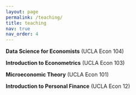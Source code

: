 ```yaml
---
layout: page
permalink: /teaching/
title: teaching
nav: true
nav_order: 4
---
```


**Data Science for Economists** (UCLA Econ 104) 

**Introduction to Econometrics** (UCLA Econ 103)  

**Microeconomic Theory** (UCLA Econ 101)  

**Introduction to Personal Finance** (UCLA Econ 12)
